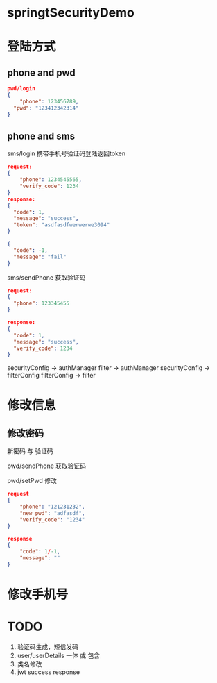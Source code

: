 # springtSecurityDemo

# 登陆方式

## phone and pwd

```json
pwd/login
{
	"phone": 123456789,
  "pwd": "123412342314"
}
```



## phone and sms

sms/login 携带手机号验证码登陆返回token

```json
request:
{
	"phone": 1234545565,
	"verify_code": 1234
}
response:
{
  "code": 1,
  "message": "success",
  "token": "asdfasdfwerwerwe3094"
}

{
  "code": -1,
  "message": "fail"
}
```



sms/sendPhone 获取验证码

```json
request:
{
  "phone": 123345455
}

response:
{
  "code": 1,
  "message": "success",
  "verify_code": 1234
}

```

securityConfig -> authManager
filter -> authManager
securityConfig -> filterConfig
filterConfig -> filter



# 修改信息

## 修改密码

新密码 与 验证码

pwd/sendPhone 获取验证码



pwd/setPwd 修改

```json
request
{
	"phone": "121231232",
	"new_pwd": "adfasdf",
	"verify_code": "1234"
}

response
{
	"code": 1/-1,
	"message": ""
}
```



# 修改手机号



# TODO

1. 验证码生成，短信发码
2. user/userDetails 一体 或 包含
3. 类名修改
4. jwt success response